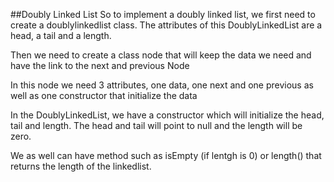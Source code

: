 ##Doubly Linked List
So to implement a doubly linked list, we first need to create a doublylinkedlist class. The attributes of this DoublyLinkedList are a head, a tail and a length.

Then we need to create a class node that will keep the data we need and have the link to the next and previous Node

In this node we need 3 attributes, one data, one next and one previous as well as one constructor that initialize the data

In the DoublyLinkedList, we have a constructor which will initialize the head, tail and length. The head and tail will point to null and the length will be  zero.

We as well can have method such as isEmpty (if lentgh is 0) or length() that returns the length of the linkedlist.